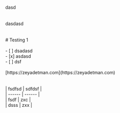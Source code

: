 <br />
dasd
<br /><br /><br />
dasdasd<br /><br /><br />
# Testing 1<br /><br />- [ ] dsadasd<br />- [x] asdasd<br />- [ ] dsf<br /><br />[https://zeyadetman.com](https://zeyadetman.com)<br /><br /><br />| fsdfsd | sdfdsf |<br />| ------ | ------ |<br />| fsdf   | zxc    |<br />| dsss   | zxx    |<br /><br />
